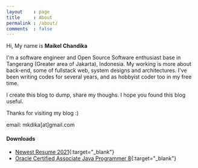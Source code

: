 ```yaml
---
layout    : page
title     : About
permalink : /about/
comments  : false
---
```

Hi, My name is **Maikel Chandika**

I'm a software engineer and Open Source Software enthusiast base in Tangerang (Greater area of Jakarta), Indonesia. My working is more about back-end, some of fullstack web, system designs and architectures. I've been writing codes for several years, and as hobbyist coder too in my free time.

I create this blog to dump, share my thoughs. I hope you found this blog useful.

Thanks for visiting my blog :)

email: mkdika[at]gmail.com

#### Downloads

- [Newest Resume 2021](https://tinyurl.com/2r3u7vky){:target="_blank"}
- [Oracle Certified Associate Java Programmer 8](https://www.youracclaim.com/badges/abf45dc5-3312-423e-b12f-2e414c3f2e42/public_url){:target="_blank"}
